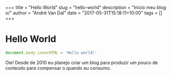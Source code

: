 +++
title = "Hello World"
slug = "hello-world"
description = "Inicio meu blog o/"
author = "André Van Dal"
date = "2017-05-31T15:18:11+10:00"
tags = []
+++

# Hello World

```javascript
document.body.innerHTML = 'Hello world!'
```

Oie! Desde de 2010 eu planejo criar um blog para produzir um pouco de conteúdo para compensar o quando eu consumo.